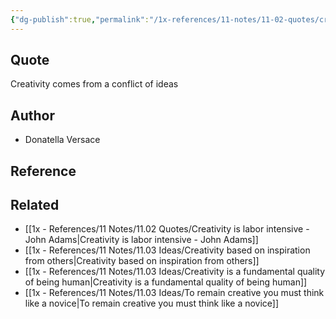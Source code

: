 ```yaml
---
{"dg-publish":true,"permalink":"/1x-references/11-notes/11-02-quotes/creativity-comes-from-a-conflict-of-ideas-donatella-versace/","title":"Creativity comes from a conflict of ideas - Donatella Versace","dgShowBacklinks":false}
---
```



## Quote
Creativity comes from a conflict of ideas 

## Author
- Donatella Versace

## Reference


## Related
- [[1x - References/11 Notes/11.02 Quotes/Creativity is labor intensive - John Adams\|Creativity is labor intensive - John Adams]]
- [[1x - References/11 Notes/11.03 Ideas/Creativity based on inspiration from others\|Creativity based on inspiration from others]]
- [[1x - References/11 Notes/11.03 Ideas/Creativity is a fundamental quality of being human\|Creativity is a fundamental quality of being human]]
- [[1x - References/11 Notes/11.03 Ideas/To remain creative you must think like a novice\|To remain creative you must think like a novice]]
